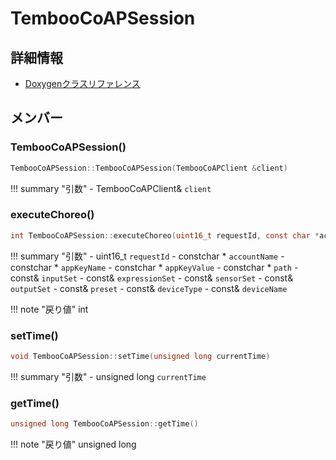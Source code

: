 # TembooCoAPSession



## 詳細情報

- [Doxygenクラスリファレンス](https://lang-ship.com/reference/Arduino/latest/class_temboo_co_a_p_session.html)

## メンバー



### TembooCoAPSession()



```c
TembooCoAPSession::TembooCoAPSession(TembooCoAPClient &client)
```

!!! summary "引数"
	- TembooCoAPClient& `client` 



### executeChoreo()



```c
int TembooCoAPSession::executeChoreo(uint16_t requestId, const char *accountName, const char *appKeyName, const char *appKeyValue, const char *path, const ChoreoInputSet &inputSet, const ChoreoInputExpressionSet &expressionSet, const ChoreoSensorInputSet &sensorSet, const ChoreoOutputSet &outputSet, const ChoreoPreset &preset, const ChoreoDevice &deviceType, const ChoreoDevice &deviceName)
```

!!! summary "引数"
	- uint16_t `requestId` 
	- constchar * `accountName` 
	- constchar * `appKeyName` 
	- constchar * `appKeyValue` 
	- constchar * `path` 
	- const& `inputSet` 
	- const& `expressionSet` 
	- const& `sensorSet` 
	- const& `outputSet` 
	- const& `preset` 
	- const& `deviceType` 
	- const& `deviceName` 

!!! note "戻り値"
	int



### setTime()



```c
void TembooCoAPSession::setTime(unsigned long currentTime)
```

!!! summary "引数"
	- unsigned long `currentTime` 



### getTime()



```c
unsigned long TembooCoAPSession::getTime()
```

!!! note "戻り値"
	unsigned long



